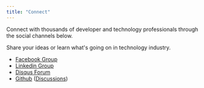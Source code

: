 ```yaml
---
title: "Connect"
---
```


Connect with thousands of developer and technology professionals through the social channels below. 

Share your ideas or learn what's going on in technology industry.

* [Facebook Group](https://www.facebook.com/groups/dotcong)
* [Linkedin Group](https://www.linkedin.com/groups/54839)
* [Disqus Forum](https://disqus.com/home/forums/dotconnect)
* [Github](https://github.com/DotConnectOrg) ([Discussions](https://github.com/DotConnectOrg/DotConnectOrg.github.io/issues))
